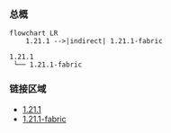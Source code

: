 ### 总概

```mermaid
flowchart LR
    1.21.1 -->|indirect| 1.21.1-fabric
```

```
1.21.1
 └── 1.21.1-fabric
```

### 链接区域

- [1.21.1](/projects/1.21/assets/enchanted-witchcraft/enchanted)
- [1.21.1-fabric](/projects/1.21-fabric/assets/enchanted-witchcraft/enchanted)